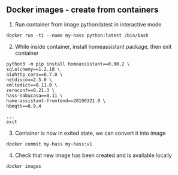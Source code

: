## Docker images - create from containers

1. Run container from image python:latest in interactive mode

```console
docker run -ti --name my-hass python:latest /bin/bash
```

2. While inside container, install homeassistant package, then exit container

```console
python3 -m pip install homeassistant==0.90.2 \
sqlalchemy==1.2.18 \
aiohttp_cors==0.7.0 \
netdisco==2.5.0 \
xmltodict==0.11.0 \
zeroconf==0.21.3 \
hass-nabucasa==0.11 \
home-assistant-frontend==20190321.0 \
hbmqtt==0.9.4

...
exit
```
3. Container is now in exited state, we can convert it into image

```console
docker commit my-hass my-hass:v1
```

4. Check that new image has been created and is available locally
```console
docker images
```
